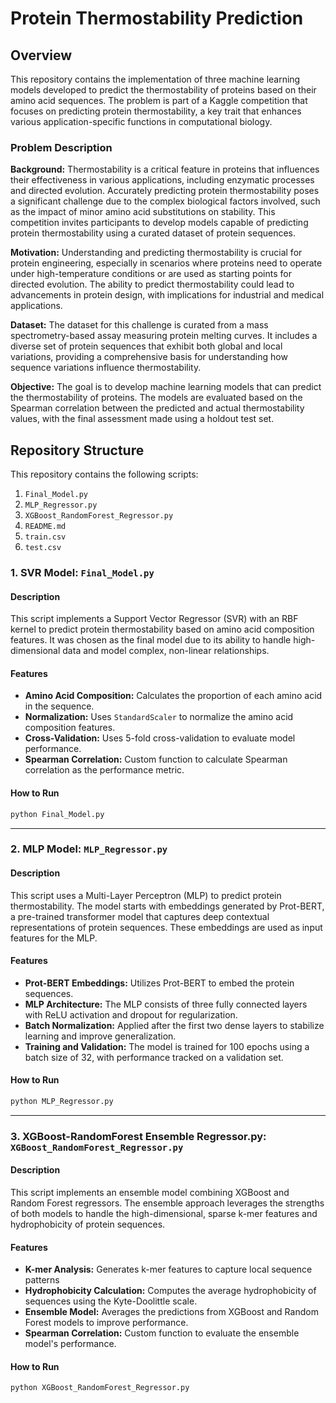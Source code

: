 # Protein Thermostability Prediction

## Overview

This repository contains the implementation of three machine learning models developed to predict the thermostability of proteins based on their amino acid sequences. The problem is part of a Kaggle competition that focuses on predicting protein thermostability, a key trait that enhances various application-specific functions in computational biology. 

### Problem Description

**Background:** Thermostability is a critical feature in proteins that influences their effectiveness in various applications, including enzymatic processes and directed evolution. Accurately predicting protein thermostability poses a significant challenge due to the complex biological factors involved, such as the impact of minor amino acid substitutions on stability. This competition invites participants to develop models capable of predicting protein thermostability using a curated dataset of protein sequences.

**Motivation:** Understanding and predicting thermostability is crucial for protein engineering, especially in scenarios where proteins need to operate under high-temperature conditions or are used as starting points for directed evolution. The ability to predict thermostability could lead to advancements in protein design, with implications for industrial and medical applications.

**Dataset:** The dataset for this challenge is curated from a mass spectrometry-based assay measuring protein melting curves. It includes a diverse set of protein sequences that exhibit both global and local variations, providing a comprehensive basis for understanding how sequence variations influence thermostability.

**Objective:** The goal is to develop machine learning models that can predict the thermostability of proteins. The models are evaluated based on the Spearman correlation between the predicted and actual thermostability values, with the final assessment made using a holdout test set.

## Repository Structure

This repository contains the following scripts:

1. `Final_Model.py`
2. `MLP_Regressor.py`
3. `XGBoost_RandomForest_Regressor.py`
4. `README.md`
5. `train.csv`
6. `test.csv`

### 1. SVR Model: `Final_Model.py`

#### Description
This script implements a Support Vector Regressor (SVR) with an RBF kernel to predict protein thermostability based on amino acid composition features. It was chosen as the final model due to its ability to handle high-dimensional data and model complex, non-linear relationships.

#### Features
- **Amino Acid Composition:** Calculates the proportion of each amino acid in the sequence.
- **Normalization:** Uses `StandardScaler` to normalize the amino acid composition features.
- **Cross-Validation:** Uses 5-fold cross-validation to evaluate model performance.
- **Spearman Correlation:** Custom function to calculate Spearman correlation as the performance metric.

#### How to Run
```bash
python Final_Model.py
```
---

### 2. MLP Model: `MLP_Regressor.py`

#### Description
This script uses a Multi-Layer Perceptron (MLP) to predict protein thermostability. The model starts with embeddings generated by Prot-BERT, a pre-trained transformer model that captures deep contextual representations of protein sequences. These embeddings are used as input features for the MLP.

#### Features
- **Prot-BERT Embeddings:** Utilizes Prot-BERT to embed the protein sequences.
- **MLP Architecture:** The MLP consists of three fully connected layers with ReLU activation and dropout for regularization.
- **Batch Normalization:** Applied after the first two dense layers to stabilize learning and improve generalization.
- **Training and Validation:** The model is trained for 100 epochs using a batch size of 32, with performance tracked on a validation set.

#### How to Run
```bash
python MLP_Regressor.py
```
---

### 3. XGBoost-RandomForest Ensemble Regressor.py: `XGBoost_RandomForest_Regressor.py`

#### Description
This script implements an ensemble model combining XGBoost and Random Forest regressors. The ensemble approach leverages the strengths of both models to handle the high-dimensional, sparse k-mer features and hydrophobicity of protein sequences.

#### Features
- **K-mer Analysis:** Generates k-mer features to capture local sequence patterns
- **Hydrophobicity Calculation:** Computes the average hydrophobicity of sequences using the Kyte-Doolittle scale.
- **Ensemble Model:** Averages the predictions from XGBoost and Random Forest models to improve performance.
- **Spearman Correlation:** Custom function to evaluate the ensemble model's performance.

#### How to Run
```bash
python XGBoost_RandomForest_Regressor.py
```
